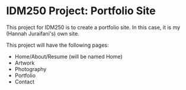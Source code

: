 # IDM250 Project: Portfolio Site

This project for IDM250 is to create a portfolio site. In this case, it is my (Hannah Juraifani's) own site.

This project will have the following pages:
* Home/About/Resume (will be named Home)
* Artwork
* Photography
* Portfolio
* Contact
